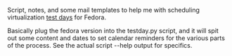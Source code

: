 Script, notes, and some mail templates to help me with scheduling virtualization [test days](https://fedoraproject.org/wiki/QA/Test_Days) for Fedora.

Basically plug the fedora version into the testday.py script, and it will spit out some content and dates to set calendar reminders for the various parts of the process. See the actual script --help output for specifics.
